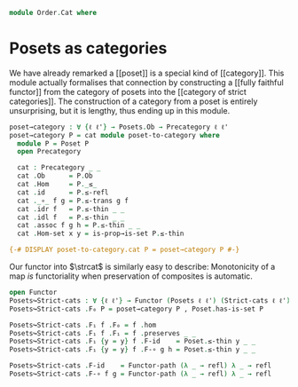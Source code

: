 <!--
```agda
open import Cat.Displayed.Univalence.Thin
open import Cat.Instances.StrictCat
open import Cat.Instances.Functor
open import Cat.Prelude

open import Order.Base

import Order.Reasoning as Poset
```
-->

```agda
module Order.Cat where
```

# Posets as categories

We have already remarked a [[poset]] is a special kind of [[category]].
This module actually formalises that connection by constructing a
[[fully faithful functor]] from the category of posets into the
[[category of strict categories]]. The construction of a category from a
poset is entirely unsurprising, but it is lengthy, thus ending up in
this module.

```agda
poset→category : ∀ {ℓ ℓ'} → Posets.Ob → Precategory ℓ ℓ'
poset→category P = cat module poset-to-category where
  module P = Poset P
  open Precategory

  cat : Precategory _ _
  cat .Ob      = P.Ob
  cat .Hom     = P._≤_
  cat .id      = P.≤-refl
  cat ._∘_ f g = P.≤-trans g f
  cat .idr f   = P.≤-thin _ _
  cat .idl f   = P.≤-thin _ _
  cat .assoc f g h = P.≤-thin _ _
  cat .Hom-set x y = is-prop→is-set P.≤-thin

{-# DISPLAY poset-to-category.cat P = poset→category P #-}
```

Our functor into $\strcat$ is similarly easy to describe: Monotonicity
of a map _is_ functoriality when preservation of composites is
automatic.

```agda
open Functor
Posets↪Strict-cats : ∀ {ℓ ℓ'} → Functor (Posets ℓ ℓ') (Strict-cats ℓ ℓ')
Posets↪Strict-cats .F₀ P = poset→category P , Poset.has-is-set P

Posets↪Strict-cats .F₁ f .F₀ = f .hom
Posets↪Strict-cats .F₁ f .F₁ = f .preserves _ _
Posets↪Strict-cats .F₁ {y = y} f .F-id    = Poset.≤-thin y _ _
Posets↪Strict-cats .F₁ {y = y} f .F-∘ g h = Poset.≤-thin y _ _

Posets↪Strict-cats .F-id    = Functor-path (λ _ → refl) λ _ → refl
Posets↪Strict-cats .F-∘ f g = Functor-path (λ _ → refl) λ _ → refl
```
